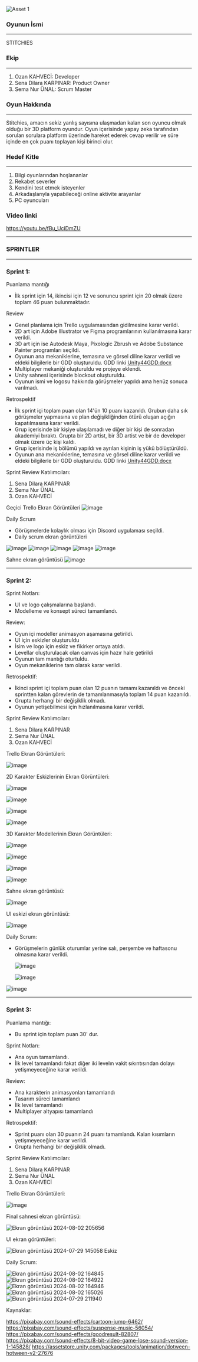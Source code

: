 
![Asset 1](https://github.com/user-attachments/assets/c99ba136-69d1-4cf7-b86d-e98ce4171272)


### Oyunun İsmi
---

STITCHIES

### Ekip
--- 

1. Ozan KAHVECİ: Developer
2. Sena Dilara KARPINAR: Product Owner
3. Sema Nur ÜNAL: Scrum Master

### Oyun Hakkında
---

 Stitchies, amacın sekiz yanlış sayısına ulaşmadan kalan son oyuncu olmak olduğu bir 3D platform oyundur. Oyun içerisinde yapay zeka tarafından sorulan sorulara platform üzerinde hareket ederek cevap verilir ve süre içinde en çok puanı toplayan kişi birinci olur.

### Hedef Kitle
---

1. Bilgi oyunlarından hoşlananlar
2. Rekabet severler
3. Kendini test etmek isteyenler
4. Arkadaşlarıyla yapabileceği online aktivite arayanlar
5. PC oyuncuları

### Video linki

https://youtu.be/fBu_UciDmZU

---
### SPRINTLER 
---

### Sprint 1:

 Puanlama mantığı
  - İlk sprint için 14, ikincisi için 12 ve sonuncu sprint için 20 olmak üzere toplam 46 puan bulunmaktadır.

Review
 - Genel planlama için Trello uygulamasından gidilmesine karar verildi.
 - 2D art için Adobe Illustrator ve Figma programlarının kullanılmasına karar verildi.
 - 3D art için ise Autodesk Maya, Pixologic Zbrush ve Adobe Substance Painter programları seçildi.
 - Oyunun ana mekaniklerine, temasına ve görsel diline karar verildi ve eldeki bilgilerle bir GDD oluşturuldu. GDD linki [Unity44GDD.docx](https://github.com/user-attachments/files/16120408/Unity44GDD.docx)
 - Multiplayer mekaniği oluşturuldu ve projeye eklendi.
 - Unity sahnesi içerisinde blockout oluşturuldu.
 - Oyunun ismi ve logosu hakkında görüşmeler yapıldı ama henüz sonuca varılmadı.


Retrospektif
- İlk sprint içi toplam puan olan 14'ün 10 puanı kazanıldı. Grubun daha sık görüşmeler yapmasına ve plan değişikliğinden ötürü oluşan açığın kapatılmasına karar verildi.
- Grup içerisinde bir kişiye ulaşılamadı ve diğer bir kişi de sonradan akademiyi bıraktı. Grupta bir 2D artist, bir 3D artist ve bir de developer olmak üzere üç kişi kaldı.
- Grup içerisinde iş bölümü yapıldı ve ayrılan kişinin iş yükü bölüştürüldü.
- Oyunun ana mekaniklerine, temasına ve görsel diline karar verildi ve eldeki bilgilerle bir GDD oluşturuldu. GDD linki [Unity44GDD.docx](https://github.com/user-attachments/files/16120408/Unity44GDD.docx)


Sprint Review Katılımcıları:
1) Sena Dilara KARPINAR
2) Sema Nur ÜNAL
3) Ozan KAHVECİ

Geçici Trello Ekran Görüntüleri
![image](https://github.com/kahveciozan/OUA-Bootcamp/assets/163605255/c8326d40-ab43-44a4-935e-114510bc9bee)

Daily Scrum
- Görüşmelerde kolaylık olması için Discord uygulaması seçildi.
- Daily scrum ekran görüntüleri
  
![image](https://github.com/kahveciozan/OUA-Bootcamp/assets/163605255/60a59332-ac6e-4e76-9b10-d37a6b0f86df)
![image](https://github.com/kahveciozan/OUA-Bootcamp/assets/163605255/4c6bdfde-3aa0-4248-982c-b6545997f119)
![image](https://github.com/kahveciozan/OUA-Bootcamp/assets/163605255/0bd7f496-9323-4898-866a-4b1c9f8df700)
![image](https://github.com/kahveciozan/OUA-Bootcamp/assets/163605255/4a09ac71-087d-4a91-a24f-576c9e169e4c)
![image](https://github.com/kahveciozan/OUA-Bootcamp/assets/163605255/429ea0fa-9267-4676-9696-bd3958e575aa)

Sahne ekran görüntüsü
 ![image](https://github.com/kahveciozan/OUA-Bootcamp/assets/163605255/4727000c-3e42-4b9c-b8b9-fbb969c959f5)


 ---

### Sprint 2:


Sprint Notları:
- UI ve logo çalışmalarına başlandı.
- Modelleme ve konsept süreci tamamlandı.

Review:
- Oyun içi modeller animasyon aşamasına getirildi.
- UI için eskizler oluşturuldu
- İsim ve logo için eskiz ve fikirker ortaya atıldı.
- Levellar oluşturulacak olan canvas için hazır hale getirildi
- Oyunun tam mantığı oturtuldu.
- Oyun mekaniklerine tam olarak karar verildi.

Retrospektif:
- İkinci sprint içi toplam puan olan 12 puanın tamamı kazanıldı ve önceki sprintten kalan görevlerin de tamamlanmasıyla toplam 14 puan kazanıldı.
- Grupta herhangi bir değişiklik olmadı.
- Oyunun yetişebilmesi için hızlanılmasına karar verildi.

Sprint Review Katılımcıları:
1) Sena Dilara KARPINAR
2) Sema Nur ÜNAL
3) Ozan KAHVECİ
  
Trello Ekran Görüntüleri:

![image](https://github.com/user-attachments/assets/1ce98c97-736b-437c-aef4-5b9c55d1ca99)

2D Karakter Eskizlerinin Ekran Görüntüleri:

![image](https://github.com/user-attachments/assets/59760f43-07d0-4a3d-af73-8faa2a7e6c42)

![image](https://github.com/user-attachments/assets/63135038-da01-4ffe-8082-86ca6286bb92)

![image](https://github.com/user-attachments/assets/512161ed-0fae-4c3e-96d8-990dce34fb6c)

![image](https://github.com/user-attachments/assets/cb5e2db0-cd43-4d60-8787-26e53ab3cefd)


3D Karakter Modellerinin Ekran Görüntüleri:

![image](https://github.com/user-attachments/assets/5fe65748-2a50-4465-81ed-e26ef821aefa)

![image](https://github.com/user-attachments/assets/de9d0969-98cf-421f-9b23-a0571a2b8921)

![image](https://github.com/user-attachments/assets/1a7bdcc7-7643-4d44-8b45-6edd611c9a03)

![image](https://github.com/user-attachments/assets/c20098c6-e3b9-4b28-bac3-58130942fdc7)


Sahne ekran görüntüsü:

![image](https://github.com/user-attachments/assets/2308b4db-b1a2-4f7e-940f-b5b748751f66)


UI eskizi ekran görüntüsü:

![image](https://github.com/user-attachments/assets/56e573e9-7d51-446a-8b16-03fc85f12f66)


Daily Scrum:

- Görüşmelerin günlük oturumlar yerine salı, perşembe ve haftasonu olmasına karar verildi.
  
  ![image](https://github.com/user-attachments/assets/a6194bbc-6feb-487f-85b8-16b167349d67)

  ![image](https://github.com/user-attachments/assets/e3088990-2a0c-4f56-af38-3ca3bf521efb)

 ![image](https://github.com/user-attachments/assets/901dd1a5-7b4f-4db5-80be-3113ca4d7e58)


 ---

 ### Sprint 3:

 
Puanlama mantığı:
 - Bu sprint için toplam puan 30' dur.

Sprint Notları:
- Ana oyun tamamlandı.
- İlk level tamamlandı fakat diğer iki levelın vakit sıkıntısından dolayı yetişmeyeceğine karar verildi.

Review:
- Ana karakterin animasyonları tamamlandı
- Tasarım süreci tamamlandı
- İlk level tamamlandı
- Multiplayer altyapısı tamamlandı


Retrospektif:
- Sprint puanı olan 30 puanın 24 puanı tamamlandı. Kalan kısımların yetişmeyeceğine karar verildi.
- Grupta herhangi bir değişiklik olmadı.


Sprint Review Katılımcıları:
1) Sena Dilara KARPINAR
2) Sema Nur ÜNAL
3) Ozan KAHVECİ

Trello Ekran Görüntüleri:

![image](https://github.com/user-attachments/assets/e4940ac0-965b-4da1-bb09-22319be31b5f)


Final sahnesi ekran görüntüsü:


![Ekran görüntüsü 2024-08-02 205656](https://github.com/user-attachments/assets/f66cd94e-7a59-4cc9-9a0c-efa654531f47)


UI ekran görüntüleri:

![Ekran görüntüsü 2024-07-29 145058](https://github.com/user-attachments/assets/577a0e46-0e3d-49d2-bccb-04fb6edfbc19)
Eskiz



Daily Scrum:

![Ekran görüntüsü 2024-08-02 164845](https://github.com/user-attachments/assets/86411cbb-57e3-4d6b-ac51-fa61b3a8582f)
![Ekran görüntüsü 2024-08-02 164922](https://github.com/user-attachments/assets/a5479381-c102-4c6d-98bf-b6994090932a)
![Ekran görüntüsü 2024-08-02 164946](https://github.com/user-attachments/assets/a2258879-823c-4176-bff0-33ae6077db37)
![Ekran görüntüsü 2024-08-02 165026](https://github.com/user-attachments/assets/82680073-ebe8-4a33-a8b5-290133a168de)
![Ekran görüntüsü 2024-07-29 211940](https://github.com/user-attachments/assets/e53008ba-3dcc-43b8-bc1a-5eb7788a4cfd)

Kaynaklar:

https://pixabay.com/sound-effects/cartoon-jump-6462/
https://pixabay.com/sound-effects/suspense-music-56054/
https://pixabay.com/sound-effects/goodresult-82807/
https://pixabay.com/sound-effects/8-bit-video-game-lose-sound-version-1-145828/
https://assetstore.unity.com/packages/tools/animation/dotween-hotween-v2-27676


 
